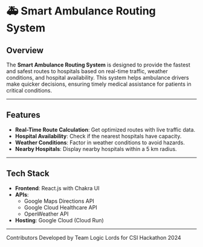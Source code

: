 # 🚑 Smart Ambulance Routing System

## Overview

The **Smart Ambulance Routing System** is designed to provide the fastest and safest routes to hospitals based on real-time traffic, weather conditions, and hospital availability. This system helps ambulance drivers make quicker decisions, ensuring timely medical assistance for patients in critical conditions.

---

## Features

- **Real-Time Route Calculation**: Get optimized routes with live traffic data.
- **Hospital Availability**: Check if the nearest hospitals have capacity.
- **Weather Conditions**: Factor in weather conditions to avoid hazards.
- **Nearby Hospitals**: Display nearby hospitals within a 5 km radius.

---

## Tech Stack

- **Frontend**: React.js with Chakra UI
- **APIs**: 
  - Google Maps Directions API
  - Google Cloud Healthcare API
  - OpenWeather API
- **Hosting**: Google Cloud (Cloud Run)

---

Contributors
Developed by Team Logic Lords for CSI Hackathon 2024
